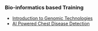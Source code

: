 ### Bio-informatics based Training
* [Introduction to Genomic Technologies](https://github.com/amritg9/Portfolio/blob/main/Training/CourseraGenomicTechnologies.pdf)
* [AI Powered Chest Disease Detection](https://github.com/amritg9/Portfolio/blob/main/Training/CourseraAIPoweredChestDisease.pdf)
